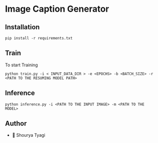 # Image Caption Generator

## Installation
```
pip install -r requirements.txt
```
## Train
To start Training
```
python train.py -i < INPUT_DATA_DIR > -e <EPOCHS> -b <BATCH_SIZE> -r <PATH TO THE RESUMING MODEL PATH>
```
## Inference
```
python inference.py -i <PATH TO THE INPUT IMAGE> -m <PATH TO THE MODEL>
```
## Author
- 🌺 Shourya Tyagi